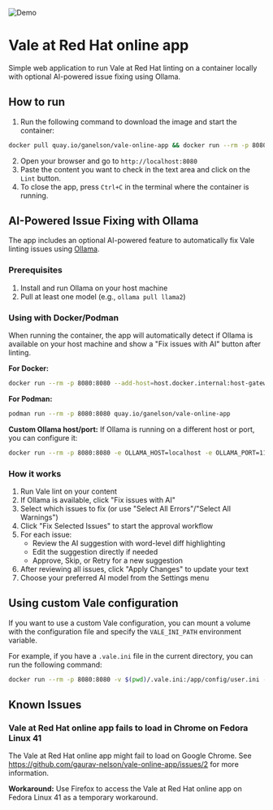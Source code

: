 ![Demo](https://media0.giphy.com/media/v1.Y2lkPTc5MGI3NjExYThucGZlZncwbGE0dGN6MW4yZmt3dTJ2YWRreHp2MW50amJ1ZTBrayZlcD12MV9pbnRlcm5hbF9naWZfYnlfaWQmY3Q9Zw/v8twgFNMaK511l844i/source.gif)

# Vale at Red Hat online app
Simple web application to run Vale at Red Hat linting on a container locally with optional AI-powered issue fixing using Ollama. 

## How to run
1. Run the following command to download the image and start the container:
```bash
docker pull quay.io/ganelson/vale-online-app && docker run --rm -p 8080:8080 quay.io/ganelson/vale-online-app
```
2. Open your browser and go to `http://localhost:8080`
3. Paste the content you want to check in the text area and click on the `Lint` button.
4. To close the app, press `Ctrl+C` in the terminal where the container is running.

## AI-Powered Issue Fixing with Ollama

The app includes an optional AI-powered feature to automatically fix Vale linting issues using [Ollama](https://ollama.ai/).

### Prerequisites
1. Install and run Ollama on your host machine
2. Pull at least one model (e.g., `ollama pull llama2`)

### Using with Docker/Podman

When running the container, the app will automatically detect if Ollama is available on your host machine and show a "Fix issues with AI" button after linting.

**For Docker:**
```bash
docker run --rm -p 8080:8080 --add-host=host.docker.internal:host-gateway quay.io/ganelson/vale-online-app
```

**For Podman:**
```bash
podman run --rm -p 8080:8080 quay.io/ganelson/vale-online-app
```

**Custom Ollama host/port:**
If Ollama is running on a different host or port, you can configure it:
```bash
docker run --rm -p 8080:8080 -e OLLAMA_HOST=localhost -e OLLAMA_PORT=11434 quay.io/ganelson/vale-online-app
```

### How it works
1. Run Vale lint on your content
2. If Ollama is available, click "Fix issues with AI"
3. Select which issues to fix (or use "Select All Errors"/"Select All Warnings")
4. Click "Fix Selected Issues" to start the approval workflow
5. For each issue:
   - Review the AI suggestion with word-level diff highlighting
   - Edit the suggestion directly if needed
   - Approve, Skip, or Retry for a new suggestion
6. After reviewing all issues, click "Apply Changes" to update your text
7. Choose your preferred AI model from the Settings menu

## Using custom Vale configuration
If you want to use a custom Vale configuration, you can mount a volume with the configuration file and specify the `VALE_INI_PATH` environment variable.

For example, if you have a `.vale.ini` file in the current directory, you can run the following command:
```bash
docker run --rm -p 8080:8080 -v $(pwd)/.vale.ini:/app/config/user.ini -e VALE_INI_PATH=/app/config/user.ini quay.io/ganelson/vale-online-app
```

## Known Issues

### Vale at Red Hat online app fails to load in Chrome on Fedora Linux 41

The Vale at Red Hat online app might fail to load on Google Chrome. See https://github.com/gaurav-nelson/vale-online-app/issues/2 for more information.

**Workaround:**
Use Firefox to access the Vale at Red Hat online app on Fedora Linux 41 as a temporary workaround.
